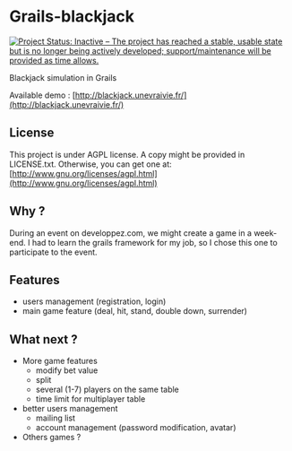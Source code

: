 # Grails-blackjack #

[![Project Status: Inactive – The project has reached a stable, usable state but is no longer being actively developed; support/maintenance will be provided as time allows.](http://www.repostatus.org/badges/latest/inactive.svg)](http://www.repostatus.org/#inactive)

Blackjack simulation in Grails

Available demo : [http://blackjack.unevraivie.fr/](http://blackjack.unevraivie.fr/) 

## License ##

This project is under AGPL license. A copy might be provided in LICENSE.txt. Otherwise, you can get one at: [http://www.gnu.org/licenses/agpl.html](http://www.gnu.org/licenses/agpl.html)

## Why ? ##

During an event on developpez.com, we might create a game in a week-end. I had to learn the grails framework for my job, so I chose this one to participate to the event.

## Features ##

* users management (registration, login)
* main game feature (deal, hit, stand, double down, surrender)

## What next ? ##

* More game features
    * modify bet value
    * split
    * several (1-7) players on the same table
    * time limit for multiplayer table
* better users management
    * mailing list
    * account management (password modification, avatar)
* Others games ?
